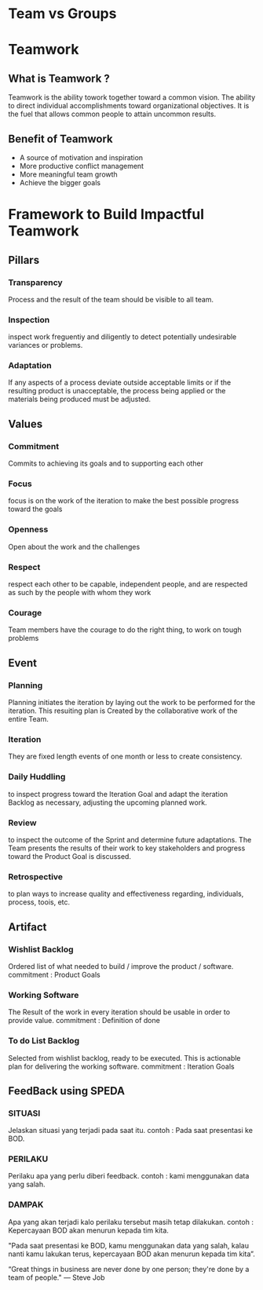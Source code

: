 # Team vs Groups


# Teamwork

## What is Teamwork ?
Teamwork is the ability towork together toward a common vision. 
The ability to direct individual accomplishments toward organizational objectives. 
It is the fuel that allows common people to attain uncommon results. 

## Benefit of Teamwork
- A source of motivation and inspiration
- More productive conflict management
- More meaningful team growth
- Achieve the bigger goals


# Framework to Build Impactful Teamwork

## Pillars
### Transparency 
Process and the result of the team should be visible to all team. 
### Inspection 
inspect work freguentiy and diligently to detect potentially undesirable variances or problems. 
### Adaptation 
If any aspects of a process deviate outside acceptable limits or if the resulting product is unacceptable, the process being applied or the materials being produced must be adjusted.

## Values
### Commitment 
Commits to achieving its goals and to supporting each other 
### Focus 
focus is on the work of the iteration to make the best possible progress toward the goals 
### Openness 
Open about the work and the challenges
### Respect 
respect each other to be capable, independent people, and are respected as such by the people with whom they work 
### Courage 
Team members have the courage to do the right thing, to work on tough problems

## Event
### Planning 
Planning initiates the iteration by laying out the work to be performed for the iteration. This resuiting plan is Created by the collaborative work of the entire Team.
### Iteration 
They are fixed length events of one month or less to create consistency.
### Daily Huddling 
to inspect progress toward the Iteration Goal and adapt the iteration Backlog as necessary, adjusting the upcoming planned work.
### Review 
to inspect the outcome of the Sprint and determine future adaptations. The Team presents the results of their work to key stakeholders and progress toward the Product Goal is discussed. 
### Retrospective 
to plan ways to increase quality and effectiveness regarding, individuals, process, toois, etc.

## Artifact
### Wishlist Backlog 
Ordered Iist of what needed to build / improve the product / software.
commitment : Product Goals 
### Working Software 
The Result of the work in every iteration should be usable in order to provide value. 
commitment : Definition of done
### To do List Backlog 
Selected from wishlist backlog, ready to be executed. This is actionable plan for delivering the working software.
commitment : Iteration Goals

## FeedBack using SPEDA
### SITUASI 
Jelaskan situasi yang terjadi pada saat itu.
contoh : Pada saat presentasi ke BOD.
### PERILAKU
Perilaku apa yang perlu diberi feedback.
contoh : kami menggunakan data yang salah.
### DAMPAK 
Apa yang akan terjadi kalo perilaku tersebut masih tetap dilakukan.
contoh : Kepercayaan BOD akan menurun kepada tim kita.

"Pada saat presentasi ke BOD, kamu menggunakan data yang salah, kalau nanti kamu lakukan terus, kepercayaan BOD akan menurun kepada tim kita”.

“Great things in business are never done by one person; they're done by a team of people." 
— Steve Job
